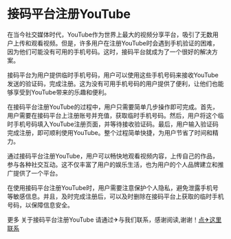 # 接码平台注册YouTube

在当今社交媒体时代，YouTube作为世界上最大的视频分享平台，吸引了无数用户上传和观看视频。但是，许多用户在注册YouTube时会遇到手机验证的困难，因为他们可能没有可用的手机号码。这时，接码平台就成为了一个很好的解决方案。

接码平台为用户提供临时手机号码，用户可以使用这些手机号码来接收YouTube发送的验证码，完成注册。这为没有可用手机号码的用户提供了便利，让他们也能够享受到YouTube带来的乐趣和便利。

在接码平台注册YouTube的过程中，用户只需要简单几步操作即可完成。首先，用户需要在接码平台上注册账号并充值，获取临时手机号码。然后，用户将这个临时手机号码填入YouTube注册页面，并等待接收验证码。最后，用户输入验证码完成注册，即可顺利使用YouTube。整个过程简单快捷，为用户节省了时间和精力。

通过接码平台注册YouTube，用户可以畅快地观看视频内容，上传自己的作品，参与各种社交互动。这不仅丰富了用户的娱乐生活，也为用户的个人品牌建立和推广提供了一个平台。

在使用接码平台注册YouTube时，用户需要注意保护个人隐私，避免泄露手机号等敏感信息。并且，及时完成注册后，可以及时删除在接码平台上获取的临时手机号码，以保障信息安全。

更多 关于接码平台注册YouTube 请通过✈与我们联系，感谢阅读,谢谢！[点✈这里联系](https://ww.k02.cc)